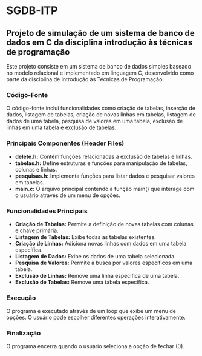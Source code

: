 # SGDB-ITP

## Projeto de simulação de um sistema de banco de dados em C da disciplina introdução às técnicas de programação

Este projeto consiste em um sistema de banco de dados simples baseado no modelo relacional e implementado em linguagem C, desenvolvido como parte da disciplina de Introdução às Técnicas de Programação.

### Código-Fonte

O código-fonte inclui funcionalidades como criação de tabelas, inserção de dados, listagem de tabelas, criação de novas linhas em tabelas, listagem de dados de uma tabela, pesquisa de valores em uma tabela, exclusão de linhas em uma tabela e exclusão de tabelas.

### Principais Componentes (Header Files)

- **delete.h:** Contém funções relacionadas à exclusão de tabelas e linhas.
- **tabelas.h:** Define estruturas e funções para manipulação de tabelas, colunas e linhas.
- **pesquisas.h:** Implementa funções para listar dados e pesquisar valores em tabelas.
- **main.c:** O arquivo principal contendo a função main() que interage com o usuário através de um menu de opções.

### Funcionalidades Principais

- **Criação de Tabelas:** Permite a definição de novas tabelas com colunas e chave primária.
- **Listagem de Tabelas:** Exibe todas as tabelas existentes.
- **Criação de Linhas:** Adiciona novas linhas com dados em uma tabela específica.
- **Listagem de Dados:** Exibe os dados de uma tabela selecionada.
- **Pesquisa de Valores:** Permite a busca por valores específicos em uma tabela.
- **Exclusão de Linhas:** Remove uma linha específica de uma tabela.
- **Exclusão de Tabelas:** Remove uma tabela específica.

### Execução

O programa é executado através de um loop que exibe um menu de opções. O usuário pode escolher diferentes operações interativamente.

### Finalização

O programa encerra quando o usuário seleciona a opção de fechar (0).
